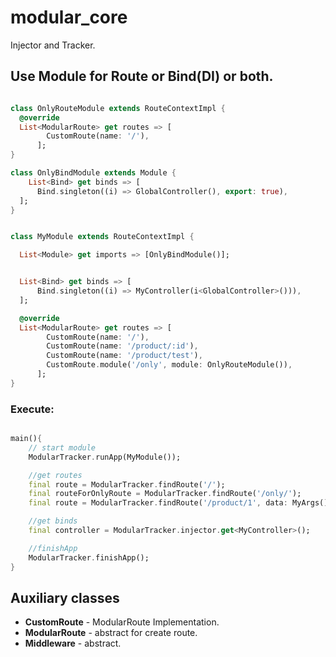 # modular_core

Injector and Tracker.

## Use Module for Route or Bind(DI) or both.

```dart

class OnlyRouteModule extends RouteContextImpl {
  @override
  List<ModularRoute> get routes => [
        CustomRoute(name: '/'),
      ];
}

class OnlyBindModule extends Module {
    List<Bind> get binds => [
      Bind.singleton((i) => GlobalController(), export: true),
  ];
}


class MyModule extends RouteContextImpl {

  List<Module> get imports => [OnlyBindModule()];


  List<Bind> get binds => [
      Bind.singleton((i) => MyController(i<GlobalController>())),
  ];

  @override
  List<ModularRoute> get routes => [
        CustomRoute(name: '/'),
        CustomRoute(name: '/product/:id'),
        CustomRoute(name: '/product/test'),
        CustomRoute.module('/only', module: OnlyRouteModule()),
      ];
}


```
### Execute:

```dart 

main(){
    // start module
    ModularTracker.runApp(MyModule());

    //get routes
    final route = ModularTracker.findRoute('/');
    final routeForOnlyRoute = ModularTracker.findRoute('/only/');
    final route = ModularTracker.findRoute('/product/1', data: MyArgs());

    //get binds
    final controller = ModularTracker.injector.get<MyController>();

    //finishApp
    ModularTracker.finishApp();
}

```

## Auxiliary classes

- **CustomRoute** - ModularRoute Implementation.
- **ModularRoute** - abstract for create route.
- **Middleware** - abstract.
